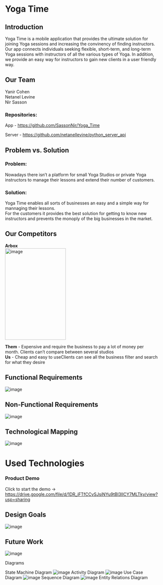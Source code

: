 

# Yoga Time


## Introduction
Yoga Time is a mobile application that provides the ultimate solution for joining Yoga sessions and increasing the convinency of finding instructors.
Our app connects individuals seeking flexible, short-term, and long-term Yoga sessions with instructors of all the various types of Yoga.
In addition, we provide an easy way for instructors to gain new clients in a user friendly way.

## Our Team
Yanir Cohen  
Netanel Levine  
Nir Sasson


### Repositories:
App - https://github.com/SassonNir/Yoga_Time  

Server - https://github.com/netanellevine/python_server_api  


## Problem vs. Solution

### Problem:  
Nowadays there isn’t a platform for small Yoga Studios or private Yoga instructors to manage their lessons and extend their number of  customers.


### Solution:  
Yoga Time enables all sorts of businesses an easy and a simple way for mannaging their lessons.   
For the customers it provides the best solution for getting to know new instructors and prevents the monoply of the big businesses in the market.

## Our Competitors
**Arbox**  
<img src="pptimages/image2.jfif" alt="image" width="200" height="300"/>

**Them** - Expensive and require the business to pay a lot of money per month. Clients can’t compare between several studios  
**Us** - Cheap and easy to useClients can see all the business filter and search for what they desire

## Functional Requirements
  <img src="pptimages/Functional_Requirements.png" alt="image"/>


## Non-Functional Requirements

   <img src="pptimages/Non-Functional Requirements.png" alt="image"/>

## Technological Mapping
<img src="pptimages/technological_mapping.png" alt="image"/>

# Used Technologies


### Product Demo
Click to start the demo ->  https://drive.google.com/file/d/1DR_iFTfCCvSJsiNYu9tBl3IlCY7MLTky/view?usp=sharing

## Design Goals
<img src="pptimages/Design Goals.png" alt="image"/>

## Future Work
<img src="pptimages/Future Work.png" alt="image"/>


Diagrams


State Machine Diagram
<img src="pptimages/Non-Functional Requirements.png" alt="image"/>
Activity Diagram
<img src="pptimages/Non-Functional Requirements.png" alt="image"/>
Use Case Diagram
<img src="pptimages/Non-Functional Requirements.png" alt="image"/>
Sequence Diagram
<img src="pptimages/Non-Functional Requirements.png" alt="image"/>
Entity Relations Diagram


